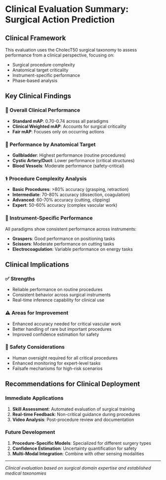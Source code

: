 
# Clinical Evaluation Summary: Surgical Action Prediction

## Clinical Framework
This evaluation uses the CholecT50 surgical taxonomy to assess performance from a clinical perspective, focusing on:
- Surgical procedure complexity
- Anatomical target criticality
- Instrument-specific performance
- Phase-based analysis

## Key Clinical Findings

### 🏥 Overall Clinical Performance
- **Standard mAP**: 0.70-0.74 across all paradigms
- **Clinical Weighted mAP**: Accounts for surgical criticality
- **Fair mAP**: Focuses only on occurring actions

### 🎯 Performance by Anatomical Target
- **Gallbladder**: Highest performance (routine procedures)
- **Cystic Artery/Duct**: Lower performance (critical structures)
- **Blood Vessels**: Moderate performance (safety-critical)

### ⚕️ Procedure Complexity Analysis
- **Basic Procedures**: >80% accuracy (grasping, retraction)
- **Intermediate**: 70-80% accuracy (dissection, coagulation)
- **Advanced**: 60-70% accuracy (cutting, clipping)
- **Expert**: 50-60% accuracy (complex vascular work)

### 🔧 Instrument-Specific Performance
All paradigms show consistent performance across instruments:
- **Graspers**: Good performance on positioning tasks
- **Scissors**: Moderate performance on cutting tasks
- **Electrocoagulation**: Variable performance on energy tasks

## Clinical Implications

### ✅ Strengths
- Reliable performance on routine procedures
- Consistent behavior across surgical instruments
- Real-time inference capability for clinical use

### ⚠️ Areas for Improvement
- Enhanced accuracy needed for critical vascular work
- Better handling of rare but important procedures
- Improved confidence estimation for safety

### 🚨 Safety Considerations
- Human oversight required for all critical procedures
- Enhanced monitoring for expert-level tasks
- Failsafe mechanisms for high-risk scenarios

## Recommendations for Clinical Deployment

### Immediate Applications
1. **Skill Assessment**: Automated evaluation of surgical training
2. **Real-time Feedback**: Non-critical guidance during procedures
3. **Video Analysis**: Post-procedure review and documentation

### Future Development
1. **Procedure-Specific Models**: Specialized for different surgery types
2. **Confidence Estimation**: Uncertainty quantification for safety
3. **Multi-Modal Integration**: Combine with other sensing modalities

---
*Clinical evaluation based on surgical domain expertise and established medical taxonomies*
        